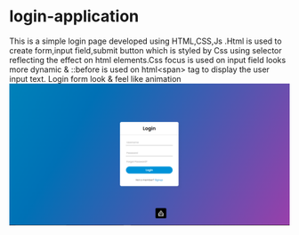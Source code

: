 # login-application
This is a simple login page developed using HTML,CSS,Js .Html is used to create form,input field,submit button which is styled by Css using selector reflecting the effect on html elements.Css focus is used on input field looks more dynamic &amp; ::before is used on html&lt;span> tag to display the user input text. Login form look &amp; feel like animation
![login form -to view please zoom out](https://github.com/Sushmita1212/login-application/blob/main/login%20page.PNG)
